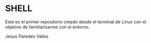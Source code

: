 # SHELL

Este es el primer repositorio creado desde el terminal de Linux con el objetivo de familiarizarme con el entorno.




Jesus Paredes Valles

